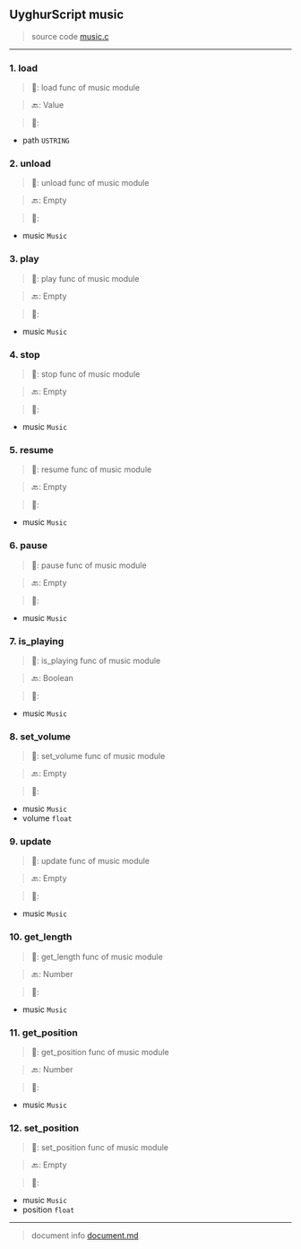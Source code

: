 
## UyghurScript music

> source code [music.c](../../uyghur/externals/music.c)
---

### 1. load

> 📝:  load func of music module

> 🔙: Value

> 🛒: 
* path  `USTRING`


### 2. unload

> 📝:  unload func of music module

> 🔙: Empty

> 🛒: 
* music  `Music`


### 3. play

> 📝:  play func of music module

> 🔙: Empty

> 🛒: 
* music  `Music`


### 4. stop

> 📝:  stop func of music module

> 🔙: Empty

> 🛒: 
* music  `Music`


### 5. resume

> 📝:  resume func of music module

> 🔙: Empty

> 🛒: 
* music  `Music`


### 6. pause

> 📝:  pause func of music module

> 🔙: Empty

> 🛒: 
* music  `Music`


### 7. is_playing

> 📝:  is_playing func of music module

> 🔙: Boolean

> 🛒: 
* music  `Music`


### 8. set_volume

> 📝:  set_volume func of music module

> 🔙: Empty

> 🛒: 
* music  `Music`
* volume  `float`


### 9. update

> 📝:  update func of music module

> 🔙: Empty

> 🛒: 
* music  `Music`


### 10. get_length

> 📝:  get_length func of music module

> 🔙: Number

> 🛒: 
* music  `Music`


### 11. get_position

> 📝:  get_position func of music module

> 🔙: Number

> 🛒: 
* music  `Music`


### 12. set_position

> 📝:  set_position func of music module

> 🔙: Empty

> 🛒: 
* music  `Music`
* position  `float`


---
> document info [document.md](../README.md)
